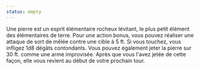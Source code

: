 ```yaml
---
status: empty
---
```

Une pierre est un esprit élémentaire rocheux lévitant, le plus petit élément des élémentaires de terre. Pour une action bonus, vous pouvez réaliser une attaque de sort de mêlée contre une cible à 5 ft. Si vous touchez, vous infligez 1d8 dégâts contondants. Vous pouvez également jeter la pierre sur 30 ft. comme une arme improvisée. Après que vous l'avez jetée de cette façon, elle vous revient au début de votre prochain tour.